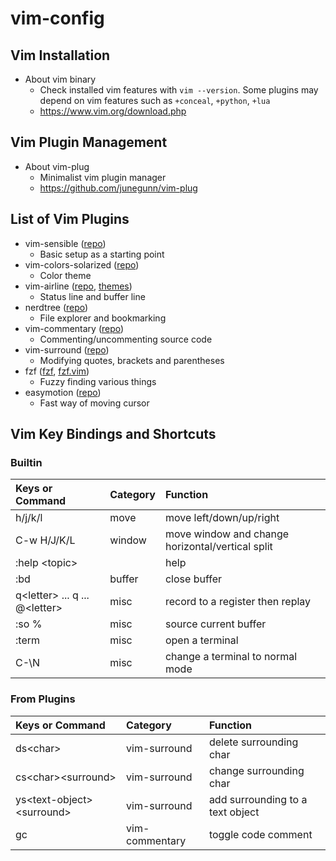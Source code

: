 # vim-config

## Vim Installation
* About vim binary
  * Check installed vim features with `vim --version`. Some plugins may depend on vim features such as `+conceal`, `+python`, `+lua`
  * https://www.vim.org/download.php

## Vim Plugin Management
* About vim-plug
  * Minimalist vim plugin manager
  * https://github.com/junegunn/vim-plug

## List of Vim Plugins
* vim-sensible ([repo](https://github.com/tpope/vim-sensible))
  * Basic setup as a starting point
* vim-colors-solarized ([repo](https://github.com/altercation/vim-colors-solarized))
  * Color theme
* vim-airline ([repo](https://github.com/vim-airline/vim-airline), [themes](https://github.com/vim-airline/vim-airline-themes))
  * Status line and buffer line
* nerdtree ([repo](https://github.com/scrooloose/nerdtree))
  * File explorer and bookmarking
* vim-commentary ([repo](https://github.com/tpope/vim-commentary))
  * Commenting/uncommenting source code
* vim-surround ([repo](https://github.com/tpope/vim-surround))
  * Modifying quotes, brackets and parentheses
* fzf ([fzf](https://github.com/junegunn/fzf), [fzf.vim](https://github.com/junegunn/fzf.vim))
  * Fuzzy finding various things
* easymotion ([repo](https://github.com/easymotion/vim-easymotion))
  * Fast way of moving cursor

## Vim Key Bindings and Shortcuts

### Builtin

| Keys or Command | Category | Function |
| :--- | :--- | :--- |
| h/j/k/l | move | move left/down/up/right |
| C-w H/J/K/L | window | move window and change horizontal/vertical split |
| :help \<topic\> || help |
| :bd | buffer | close buffer |
| q\<letter\> ... q ... @\<letter\> | misc | record to a register then replay |
| :so % | misc | source current buffer |
| :term | misc | open a terminal |
| C-\\N | misc | change a terminal to normal mode |

### From Plugins

| Keys or Command | Category | Function |
| :--- | :--- | :--- |
| ds\<char\> | vim-surround | delete surrounding char |
| cs\<char\>\<surround\> | vim-surround | change surrounding char |
| ys\<text-object\>\<surround\> | vim-surround | add surrounding to a text object |
| gc | vim-commentary | toggle code comment |

